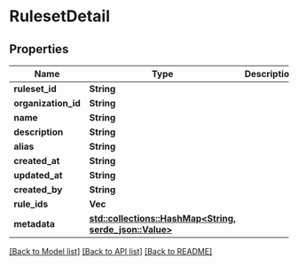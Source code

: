 # RulesetDetail

## Properties

Name | Type | Description | Notes
------------ | ------------- | ------------- | -------------
**ruleset_id** | **String** |  | 
**organization_id** | **String** |  | 
**name** | **String** |  | 
**description** | **String** |  | 
**alias** | **String** |  | 
**created_at** | **String** |  | 
**updated_at** | **String** |  | 
**created_by** | **String** |  | 
**rule_ids** | **Vec<String>** |  | 
**metadata** | [**std::collections::HashMap<String, serde_json::Value>**](serde_json::Value.md) |  | 

[[Back to Model list]](../README.md#documentation-for-models) [[Back to API list]](../README.md#documentation-for-api-endpoints) [[Back to README]](../README.md)



